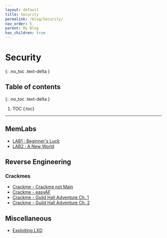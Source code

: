 ```yaml
---
layout: default
title: Security
permalink: /blog/Security/
nav_order: 5
parent: My Blog
has_children: true
---
```


# Security
{: .no_toc .text-delta }

## Table of contents ##
{: .no_toc .text-delta }

1. TOC
{:toc}

---

## MemLabs ##

- [LAB1 : Beginner's Luck](/blog/Security/MemLabs/LAB1)
- [LAB2 : A New World](/blog/Security/MemLabs/LAB2)

## Reverse Engineering ##

### Crackmes ###

- [Crackme - Crackme not Main](/blog/Security/Reversing/Crackme_CNM)
- [Crackme - easyAF](/blog/Security/Reversing/Crackme_easyAF)
- [Crackme - Guild Hall Adventure Ch. 1](/blog/Security/Reversing/Crackme_gha1)
- [Crackme - Guild Hall Adventure Ch. 2](/blog/Security/Reversing/Crackme_gha2)

## Miscellaneous ##

- [Exploiting LXD](/blog/Security/Exploiting-LXD/)
